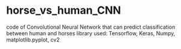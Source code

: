 # horse_vs_human_CNN
code of Convolutional Neural Network that can predict classification between human and horses 
library used: Tensorflow, Keras, Numpy, matplotlib.pyplot, cv2
